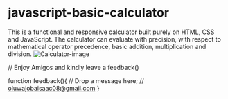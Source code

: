 # javascript-basic-calculator
This is a functional and responsive calculator built purely on HTML, CSS and JavaScript.  The calculator can evaluate with precision, with respect to mathematical operator precedence, basic addition, multiplication and division.
![Calculator-image](https://github.com/Oluwajoba08/javascript-basic-calculator/assets/134645704/c315af74-aacf-45f5-9ea4-778d459c3ac9)

// Enjoy Amigos and kindly leave a feedback()

function feedback(){
// Drop a message here;
// oluwajobaisaac08@gmail.com
}
